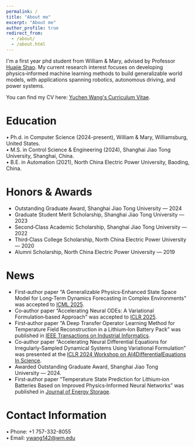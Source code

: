 ```yaml
---
permalink: /
title: "About me"
excerpt: "About me"
author_profile: true
redirect_from: 
  - /about/
  - /about.html
---
```


I'm a first year phd student from William & Mary, advised by Professor [Huajie Shao](https://huajieshao.github.io/index.html). My current research interest focuses on developing physics‑informed machine learning methods to build generalizable world models, with applications spanning robotics, autonomous driving, and power systems.

You can find my CV here: [Yuchen Wang's Curriculum Vitae](../assets/CV.pdf).

Education
======
•	Ph.d. in Computer Science (2024-present), William & Mary, Williamsburg, United States.<br>
•	M.S. in Control Science & Engineering (2024), Shanghai Jiao Tong University, Shanghai, China.<br>
•	B.E. in Automation (2021), North China Electric Power University, Baoding, China.

Honors & Awards
======
* Outstanding Graduate Award, Shanghai Jiao Tong University — 2024  
* Graduate Student Merit Scholarship, Shanghai Jiao Tong University — 2023  
* Second‑Class Academic Scholarship, Shanghai Jiao Tong University — 2022  
* Third‑Class College Scholarship, North China Electric Power University — 2020  
* Alumni Scholarship, North China Electric Power University — 2019  

News
======

* First‑author paper “A Generalizable Physics‑Enhanced State Space Model for Long‑Term Dynamics Forecasting in Complex Environments” was accepted to [ICML 2025](https://icml.cc/virtual/2025/poster/46230).  
* Co‑author paper “Accelerating Neural ODEs: A Variational Formulation‑based Approach” was accepted to [ICLR 2025](https://openreview.net/forum?id=trV41CpAK4).  
* First‑author paper “A Deep Transfer Operator Learning Method for Temperature Field Reconstruction in a Lithium‑Ion Battery Pack” was published in [IEEE Transactions on Industrial Informatics](https://ieeexplore.ieee.org/abstract/document/10462637).  
* Co‑author paper “Accelerating Neural Differential Equations for Irregularly‑Sampled Dynamical Systems Using Variational Formulation” was presented at the [ICLR 2024 Workshop on AI4DifferentialEquations In Science](https://openreview.net/forum?id=C8tlOCzqll&noteId=l7nUWhiwog).  
* Awarded Outstanding Graduate Award, Shanghai Jiao Tong University — 2024.  
* First‑author paper “Temperature State Prediction for Lithium‑ion Batteries Based on Improved Physics‑Informed Neural Networks” was published in [Journal of Energy Storage](https://www.sciencedirect.com/science/article/abs/pii/S2352152X23022600).  


Contact Information
======
•	Phone: +1 757-332-8055 <br>
•	Email: ywang142@wm.edu
